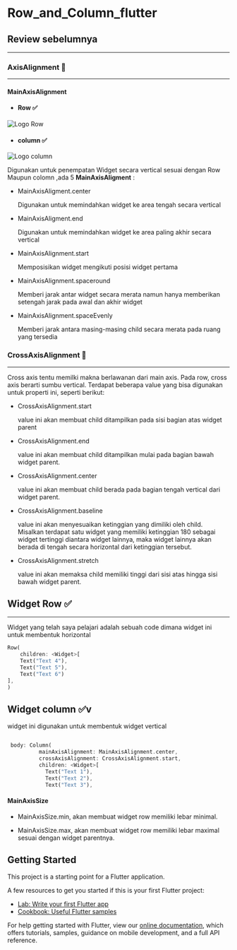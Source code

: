 # Row_and_Column_flutter


## Review sebelumnya 

<hr>


### AxisAlignment :memo:
<hr>  

#### MainAxisAlignment 

- #### Row :white_check_mark:

![Logo Row](https://belajarflutter.com/wp-content/uploads/2020/08/row-diagram.png)

- #### column :white_check_mark:

![Logo column](https://belajarflutter.com/wp-content/uploads/2020/08/column-diagram-139x300.png)


Digunakan untuk penempatan Widget secara vertical sesuai dengan Row Maupun colomn ,ada 5 **MainAxisAligment** :


- MainAxisAligment.center 

    Digunakan untuk memindahkan widget ke area tengah secara vertical 

- MainAxisAligment.end
   
   Digunakan untuk memindahkan widget ke area paling akhir secara vertical

- MainAxisAlignment.start

   Memposisikan widget mengikuti posisi widget pertama

- MainAxisAlignment.spaceround

   Memberi jarak antar widget secara merata namun hanya memberikan setengah jarak pada awal dan akhir widget

- MainAxisAlignment.spaceEvenly

  Memberi jarak antara masing-masing child secara merata pada ruang yang tersedia


### CrossAxisAlignment :memo:
<hr>
Cross axis tentu memilki makna berlawanan dari main axis. Pada row, cross axis berarti sumbu vertical. Terdapat beberapa value yang bisa digunakan untuk properti ini, seperti berikut:

- CrossAxisAlignment.start 

  value ini akan membuat child ditampilkan pada sisi bagian atas widget parent
- CrossAxisAlignment.end
 
  value ini akan membuat child ditampilkan mulai pada bagian bawah widget parent.

- CrossAxisAlignment.center
  
   value ini akan membuat child berada pada bagian tengah vertical dari widget parent.

- CrossAxisAlignment.baseline
 
  value ini akan menyesuaikan ketinggian yang dimiliki oleh child. Misalkan terdapat satu widget yang memiliki ketinggian 180 sebagai widget tertinggi diantara widget lainnya, maka widget lainnya akan berada di tengah secara horizontal dari ketinggian tersebut.

- CrossAxisAlignment.stretch
 
  value ini akan memaksa child memiliki tinggi dari sisi atas hingga sisi bawah widget parent.


## Widget Row :white_check_mark:
<hr>

Widget yang telah saya pelajari adalah sebuah code dimana widget ini untuk membentuk horizontal 

``` dart
Row(
    children: <Widget>[
    Text("Text 4"),
    Text("Text 5"),
    Text("Text 6")
],
)

```



## Widget column :white_check_mark:v

widget ini digunakan untuk membentuk widget vertical

``` dart 

 body: Column(
          mainAxisAlignment: MainAxisAlignment.center,
          crossAxisAlignment: CrossAxisAlignment.start,
          children: <Widget>[
            Text("Text 1"),
            Text("Text 2"),
            Text("Text 3"),

```

#### MainAxisSize

- MainAxisSize.min, akan membuat widget row memiliki lebar minimal.

- MainAxisSize.max, akan membuat widget row memiliki lebar maximal sesuai dengan widget parentnya.

## Getting Started

This project is a starting point for a Flutter application.

A few resources to get you started if this is your first Flutter project:

- [Lab: Write your first Flutter app](https://flutter.dev/docs/get-started/codelab)
- [Cookbook: Useful Flutter samples](https://flutter.dev/docs/cookbook)

For help getting started with Flutter, view our
[online documentation](https://flutter.dev/docs), which offers tutorials,
samples, guidance on mobile development, and a full API reference.
